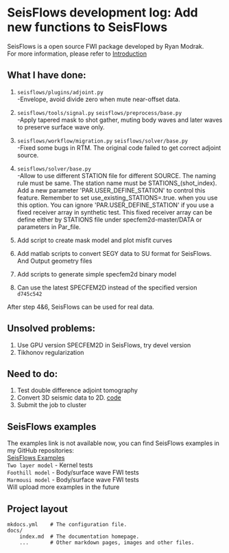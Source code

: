 # SeisFlows development log: Add new functions to SeisFlows

SeisFlows is a open source FWI package developed by Ryan Modrak.  
For more information, please refer to [Introduction](https://seisflows.readthedocs.io/en/latest/)

## What I have done:
1. `seisflows/plugins/adjoint.py`       
    -Envelope, avoid divide zero when mute near-offset data.
2. `seisflows/tools/signal.py` `seisflows/preprocess/base.py`      
    -Apply tapered mask to shot gather, muting body waves and later waves to preserve surface wave only.
3. `seisflows/workflow/migration.py` `seisflows/solver/base.py`      
    -Fixed some bugs in RTM. The original code failed to get correct adjoint source.
4. `seisflows/solver/base.py`       
    -Allow to use different STATION file for different SOURCE. The naming rule must be same. The station name must be STATIONS_(shot_index). Add a new parameter 'PAR.USER_DEFINE_STATION' to control this feature. Remember to set use_existing_STATIONS=.true. when you use this option. You can ignore 'PAR.USER_DEFINE_STATION' if you use a fixed receiver array in synthetic test. This fixed receiver array can be define either by STATIONS file under specfem2d-master/DATA or parameters in Par_file.

5. Add script to create mask model and plot misfit curves

6. Add matlab scripts to convert SEGY data to SU format for SeisFlows. And Output geometry files

7. Add scripts to generate simple specfem2d binary model

8. Can use the latest SPECFEM2D instead of the specified version `d745c542`

After step 4&6, SeisFlows can be used for real data.

## Unsolved problems:

1. Use GPU version SPECFEM2D in SeisFlows, try devel version
2. Tikhonov regularization

## Need to do:
1. Test double difference adjoint tomography
2. Convert 3D seismic data to 2D. [code](https://github.com/Jiangwb/2DNoise_Adjoint_tomography_backup/tree/master/seiscode/3D_2D)
3. Submit the job to cluster

## SeisFlows examples
The examples link is not available now, you can find SeisFlows examples in my GitHub repositories:      
[SeisFlows Examples](https://github.com/Jiangwb/SeisFlows-examples)       
`Two layer model` - Kernel tests      
`Foothill model`  - Body/surface wave FWI tests        
`Marmousi model`  - Body/surface wave FWI tests        
Will upload more examples in the future

## Project layout

    mkdocs.yml    # The configuration file.
    docs/
        index.md  # The documentation homepage.
        ...       # Other markdown pages, images and other files.
